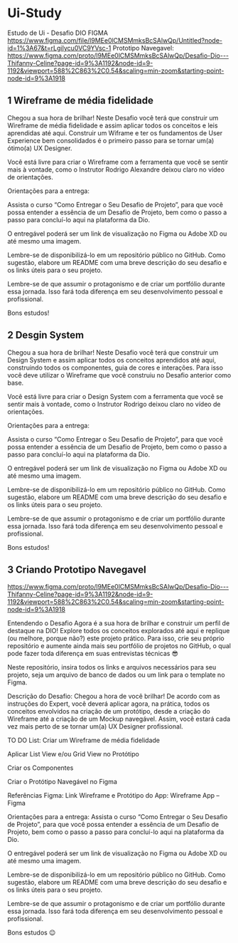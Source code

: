 # Ui-Study
Estudo de Ui - Desafio DIO
FIGMA
https://www.figma.com/file/l9MEe0lCMSMmksBcSAlwQp/Untitled?node-id=1%3A67&t=rLgiIycu0VC9YVsc-1
Prototipo Navegavel:
https://www.figma.com/proto/l9MEe0lCMSMmksBcSAlwQp/Desafio-Dio---Thifanny-Celine?page-id=9%3A1192&node-id=9-1192&viewport=588%2C863%2C0.54&scaling=min-zoom&starting-point-node-id=9%3A1918

## 1 Wireframe de média fidelidade

Chegou a sua hora de brilhar! Neste Desafio você terá que construir um Wireframe de média fidelidade e assim aplicar todos os conceitos e leis aprendidas até aqui. Construir um Wiframe e ter os fundamentos de User Experience bem consolidados é o primeiro passo para se tornar um(a) ótimo(a) UX Designer. 

Você está livre para criar o Wireframe com a ferramenta que você se sentir mais à vontade, como o Instrutor Rodrigo Alexandre deixou claro no vídeo de orientações.  

Orientações para a entrega: 

Assista o curso “Como Entregar o Seu Desafio de Projeto”, para que você possa entender a essência de um Desafio de Projeto, bem como o passo a passo para concluí-lo aqui na plataforma da Dio. 

O entregável poderá ser um link de visualização no Figma ou Adobe XD ou até mesmo uma imagem. 

Lembre-se de disponibilizá-lo em um repositório público no GitHub. Como sugestão, elabore um README com uma breve descrição do seu desafio e os links úteis para o seu projeto. 

Lembre-se de que assumir o protagonismo e de criar um portfólio durante essa jornada. Isso fará toda diferença em seu desenvolvimento pessoal e profissional. 

Bons estudos! 



## 2 Desgin System

Chegou a sua hora de brilhar! Neste Desafio você terá que construir um Design System e assim aplicar todos os conceitos aprendidos até aqui, construindo todos os componentes, guia de cores e interações. Para isso você deve utilizar o Wireframe que você construiu no Desafio anterior como base. 

Você está livre para criar o Design System com a ferramenta que você se sentir mais à vontade, como o Instrutor Rodrigo deixou claro no vídeo de orientações.  

Orientações para a entrega: 

Assista o curso “Como Entregar o Seu Desafio de Projeto”, para que você possa entender a essência de um Desafio de Projeto, bem como o passo a passo para concluí-lo aqui na plataforma da Dio. 

O entregável poderá ser um link de visualização no Figma ou Adobe XD ou até mesmo uma imagem. 

Lembre-se de disponibilizá-lo em um repositório público no GitHub. Como sugestão, elabore um README com uma breve descrição do seu desafio e os links úteis para o seu projeto. 

Lembre-se de que assumir o protagonismo e de criar um portfólio durante essa jornada. Isso fará toda diferença em seu desenvolvimento pessoal e profissional.  

Bons estudos! 


## 3 Criando Prototipo Navegavel
https://www.figma.com/proto/l9MEe0lCMSMmksBcSAlwQp/Desafio-Dio---Thifanny-Celine?page-id=9%3A1192&node-id=9-1192&viewport=588%2C863%2C0.54&scaling=min-zoom&starting-point-node-id=9%3A1918

Entendendo o Desafio
Agora é a sua hora de brilhar e construir um perfil de destaque na DIO! Explore todos os conceitos explorados até aqui e replique (ou melhore, porque não?) este projeto prático. Para isso, crie seu próprio repositório e aumente ainda mais seu portfólio de projetos no GitHub, o qual pode fazer toda diferença em suas entrevistas técnicas 😎
 
Neste repositório, insira todos os links e arquivos necessários para seu projeto, seja um arquivo de banco de dados ou um link para o template no Figma.
 
Descrição do Desafio: 
Chegou a hora de você brilhar! De acordo com as instruções do Expert, você deverá aplicar agora, na prática, todos os conceitos envolvidos na criação de um protótipo, desde a criação do Wireframe até a criação de um Mockup navegável. Assim, você estará cada vez mais perto de se tornar um(a) UX Designer profissional.

 
TO DO List: 
Criar um Wireframe de média fidelidade  

Aplicar List View e/ou Grid View no Protótipo  

Criar os Componentes 

Criar o Protótipo Navegável no Figma 

 

Referências Figma: 
Link Wireframe e Protótipo do App: Wireframe App – Figma 

 

Orientações para a entrega: 
Assista o curso “Como Entregar o Seu Desafio de Projeto”, para que você possa entender a essência de um Desafio de Projeto, bem como o passo a passo para concluí-lo aqui na plataforma da Dio. 

O entregável poderá ser um link de visualização no Figma ou Adobe XD ou até mesmo uma imagem. 

Lembre-se de disponibilizá-lo em um repositório público no GitHub. Como sugestão, elabore um README com uma breve descrição do seu desafio e os links úteis para o seu projeto. 

Lembre-se de que assumir o protagonismo e de criar um portfólio durante essa jornada. Isso fará toda diferença em seu desenvolvimento pessoal e profissional.  

 

 
Bons estudos 😉

